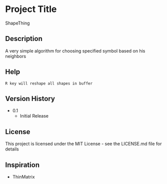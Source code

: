 # Project Title

ShapeThing

## Description
A very simple algorithm for choosing specified symbol based on his neighbors 

## Help

```
R key will reshape all shapes in buffer
```

## Version History

* 0.1
    * Initial Release

## License

This project is licensed under the MIT License - see the LICENSE.md file for details

## Inspiration

* ThinMatrix






